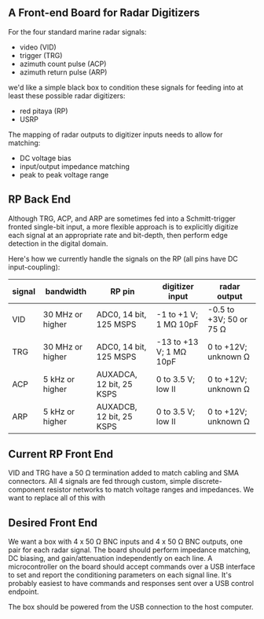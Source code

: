 ## A Front-end Board for Radar Digitizers ##

For the four standard marine radar signals:

 - video (VID)
 - trigger (TRG)
 - azimuth count pulse (ACP)
 - azimuth return pulse (ARP)

we'd like a simple black box to condition these signals for feeding
into at least these possible radar digitizers:

 - red pitaya (RP)
 - USRP

The mapping of radar outputs to digitizer inputs needs to allow for matching:
 - DC voltage bias
 - input/output impedance matching
 - peak to peak voltage range

## RP Back End ##

Although TRG, ACP, and ARP are sometimes fed into a Schmitt-trigger fronted
single-bit input, a more flexible approach is to explicitly digitize each
signal at an appropriate rate and bit-depth, then perform edge detection
in the digital domain.

Here's how we currently handle the signals on the RP (all pins have DC input-coupling):

 signal|bandwidth|RP pin|digitizer input|radar output
 ---|---|---|---|---
 VID|30 MHz or higher|ADC0, 14 bit, 125 MSPS|-1 to +1 V; 1 MΩ 10pF|-0.5 to +3V; 50 or 75 Ω
 TRG|30 MHz or higher|ADC0, 14 bit, 125 MSPS|-13 to +13 V; 1 MΩ 10pF|0 to +12V; unknown Ω
 ACP|5 kHz or higher|AUXADCA, 12 bit, 25 KSPS|0 to 3.5 V; low II|0 to +12V; unknown Ω
 ARP|5 kHz or higher|AUXADCB, 12 bit, 25 KSPS|0 to 3.5 V; low II|0 to +12V; unknown Ω

## Current RP Front End ##

VID and TRG have a 50 Ω termination added to match cabling and SMA connectors.
All 4 signals are fed through custom, simple discrete-component resistor networks to
match voltage ranges and impedances.   We want to replace all of this with

## Desired Front End ##

We want a box with 4 x 50 Ω BNC inputs and 4 x 50 Ω BNC outputs, one pair for
each radar signal.  The board should perform impedance matching, DC biasing,
and gain/attenuation independently on each line.  A microcontroller on the board
should accept commands over a USB interface to set and report the
conditioning parameters on each signal line.  It's probably easiest to have
commands and responses sent over a USB control endpoint.

The box should be powered from the USB connection to the host computer.
